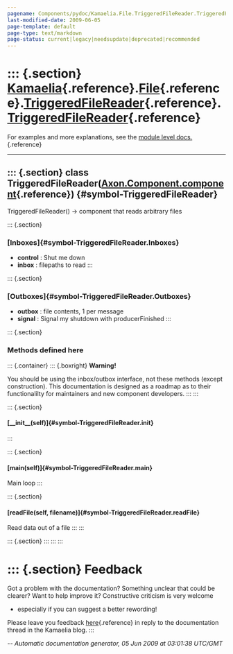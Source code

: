 ```yaml
---
pagename: Components/pydoc/Kamaelia.File.TriggeredFileReader.TriggeredFileReader
last-modified-date: 2009-06-05
page-template: default
page-type: text/markdown
page-status: current|legacy|needsupdate|deprecated|recommended
---
```

::: {.section}
[Kamaelia](/Components/pydoc/Kamaelia.html){.reference}.[File](/Components/pydoc/Kamaelia.File.html){.reference}.[TriggeredFileReader](/Components/pydoc/Kamaelia.File.TriggeredFileReader.html){.reference}.[TriggeredFileReader](/Components/pydoc/Kamaelia.File.TriggeredFileReader.TriggeredFileReader.html){.reference}
============================================================================================================================================================================================================================================================================================================================

For examples and more explanations, see the [module level
docs.](/Components/pydoc/Kamaelia.File.TriggeredFileReader.html){.reference}

------------------------------------------------------------------------

::: {.section}
class TriggeredFileReader([Axon.Component.component](/Docs/Axon/Axon.Component.component.html){.reference}) {#symbol-TriggeredFileReader}
-----------------------------------------------------------------------------------------------------------

TriggeredFileReader() -\> component that reads arbitrary files

::: {.section}
### [Inboxes]{#symbol-TriggeredFileReader.Inboxes}

-   **control** : Shut me down
-   **inbox** : filepaths to read
:::

::: {.section}
### [Outboxes]{#symbol-TriggeredFileReader.Outboxes}

-   **outbox** : file contents, 1 per message
-   **signal** : Signal my shutdown with producerFinished
:::

::: {.section}
### Methods defined here

::: {.container}
::: {.boxright}
**Warning!**

You should be using the inbox/outbox interface, not these methods
(except construction). This documentation is designed as a roadmap as to
their functionalilty for maintainers and new component developers.
:::
:::

::: {.section}
#### [\_\_init\_\_(self)]{#symbol-TriggeredFileReader.__init__}
:::

::: {.section}
#### [main(self)]{#symbol-TriggeredFileReader.main}

Main loop
:::

::: {.section}
#### [readFile(self, filename)]{#symbol-TriggeredFileReader.readFile}

Read data out of a file
:::
:::

::: {.section}
:::
:::
:::

::: {.section}
Feedback
========

Got a problem with the documentation? Something unclear that could be
clearer? Want to help improve it? Constructive criticism is very welcome
- especially if you can suggest a better rewording!

Please leave you feedback
[here](../../../cgi-bin/blog/blog.cgi?rm=viewpost&nodeid=1142023701){.reference}
in reply to the documentation thread in the Kamaelia blog.
:::

*\-- Automatic documentation generator, 05 Jun 2009 at 03:01:38 UTC/GMT*
